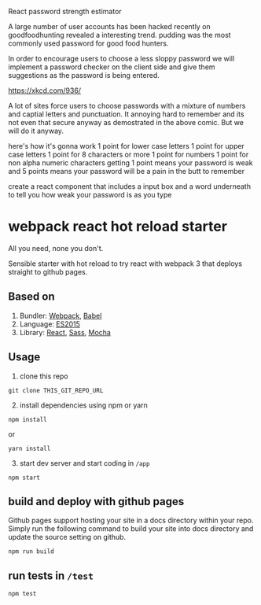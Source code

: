 
React password strength estimator

A large number of user accounts has been hacked recently on goodfoodhunting revealed a interesting trend. pudding was the most commonly used password for good food hunters.

In order to encourage users to choose a less sloppy password we will implement a password checker on the client side and give them suggestions as the password is being entered.

https://xkcd.com/936/

A lot of sites force users to choose passwords with a mixture of numbers and captial letters and punctuation. It annoying hard to remember and its not even that secure anyway as demostrated in the above comic. But we will do it anyway.

here's how it's gonna work
1 point for lower case letters
1 point for upper case letters
1 point for 8 characters or more
1 point for numbers
1 point for non alpha numeric characters
getting 1 point means your password is weak and 5 points means your password will be a pain in the butt to remember

create a react component that includes a input box and a word underneath to tell you how weak your password is as you type



# webpack react hot reload starter

All you need, none you don't.

Sensible starter with hot reload to try react with webpack 3 that deploys straight to github pages.

## Based on

1. Bundler: [Webpack](http://webpack.github.io/docs/), [Babel](https://babeljs.io)
2. Language: [ES2015](https://babeljs.io/docs/learn-es2015/)
3. Library: [React](https://reactjs.org/), [Sass](http://sass-lang.com/), [Mocha](https://mochajs.org)

## Usage

1. clone this repo
```
git clone THIS_GIT_REPO_URL
```

2. install dependencies using npm or yarn
```
npm install
```
or
```
yarn install
```

3. start dev server and start coding in `/app`
```
npm start
```

## build and deploy with github pages

Github pages support hosting your site in a docs directory within your repo. Simply run the following command to build your site into docs directory and update the source setting on github.

```
npm run build
```

## run tests in `/test`
```
npm test
```
